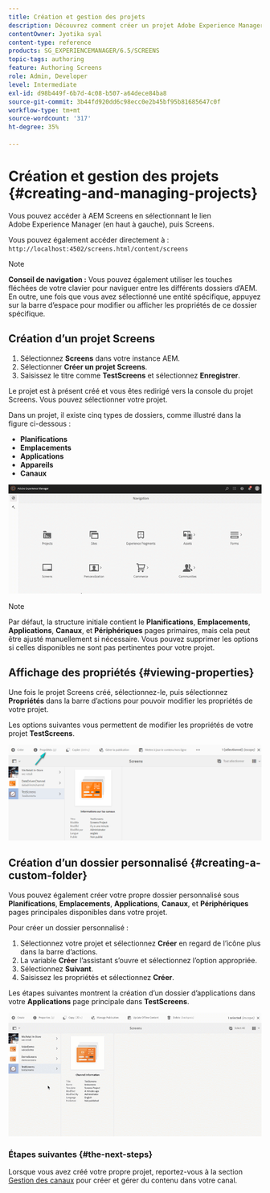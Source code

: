 ```yaml
---
title: Création et gestion des projets
description: Découvrez comment créer un projet Adobe Experience Manager Screens.
contentOwner: Jyotika syal
content-type: reference
products: SG_EXPERIENCEMANAGER/6.5/SCREENS
topic-tags: authoring
feature: Authoring Screens
role: Admin, Developer
level: Intermediate
exl-id: d98b449f-6b7d-4c08-b507-a64dece84ba8
source-git-commit: 3b44fd920dd6c98ecc0e2b45bf95b81685647c0f
workflow-type: tm+mt
source-wordcount: '317'
ht-degree: 35%

---
```


# Création et gestion des projets {#creating-and-managing-projects}

Vous pouvez accéder à AEM Screens en sélectionnant le lien Adobe Experience Manager (en haut à gauche), puis Screens.

Vous pouvez également accéder directement à : `http://localhost:4502/screens.html/content/screens`

>[!NOTE]
>**Conseil de navigation :**
>Vous pouvez également utiliser les touches fléchées de votre clavier pour naviguer entre les différents dossiers d’AEM. En outre, une fois que vous avez sélectionné une entité spécifique, appuyez sur la barre d’espace pour modifier ou afficher les propriétés de ce dossier spécifique.

## Création d’un projet Screens

1. Sélectionnez **Screens** dans votre instance AEM.
1. Sélectionner **Créer un projet Screens**.
1. Saisissez le titre comme **TestScreens** et sélectionnez **Enregistrer**.

Le projet est à présent créé et vous êtes redirigé vers la console du projet Screens. Vous pouvez sélectionner votre projet.

Dans un projet, il existe cinq types de dossiers, comme illustré dans la figure ci-dessous :

* **Planifications**
* **Emplacements**
* **Applications**
* **Appareils**
* **Canaux**

![player1](assets/create-project.gif)

>[!NOTE]
>
>Par défaut, la structure initiale contient le **Planifications**, **Emplacements**, **Applications**, **Canaux**, et **Périphériques** pages primaires, mais cela peut être ajusté manuellement si nécessaire. Vous pouvez supprimer les options si celles disponibles ne sont pas pertinentes pour votre projet.


## Affichage des propriétés {#viewing-properties}

Une fois le projet Screens créé, sélectionnez-le, puis sélectionnez **Propriétés** dans la barre d’actions pour pouvoir modifier les propriétés de votre projet.

Les options suivantes vous permettent de modifier les propriétés de votre projet **TestScreens**.

![image](assets/create-project2.png)

## Création d’un dossier personnalisé {#creating-a-custom-folder}

Vous pouvez également créer votre propre dossier personnalisé sous **Planifications**, **Emplacements**, **Applications**, **Canaux**, et **Périphériques** pages principales disponibles dans votre projet.

Pour créer un dossier personnalisé :

1. Sélectionnez votre projet et sélectionnez **Créer** en regard de l’icône plus dans la barre d’actions.
1. La variable **Créer** l’assistant s’ouvre et sélectionnez l’option appropriée.
1. Sélectionnez **Suivant**.
1. Saisissez les propriétés et sélectionnez **Créer**.

Les étapes suivantes montrent la création d’un dossier d’applications dans votre **Applications** page principale dans **TestScreens**.

![player2-1](assets/create-project3.gif)

### Étapes suivantes {#the-next-steps}

Lorsque vous avez créé votre propre projet, reportez-vous à la section [Gestion des canaux](managing-channels.md) pour créer et gérer du contenu dans votre canal.
